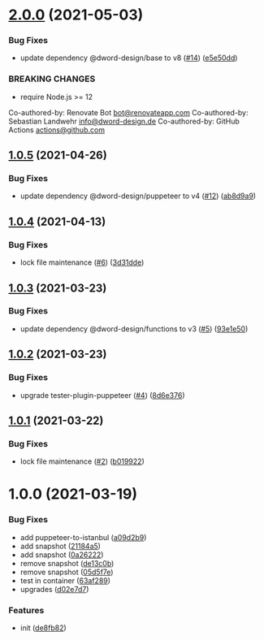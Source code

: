 # [2.0.0](https://github.com/dword-design/vue-mermaid-string/compare/v1.0.5...v2.0.0) (2021-05-03)


### Bug Fixes

* update dependency @dword-design/base to v8 ([#14](https://github.com/dword-design/vue-mermaid-string/issues/14)) ([e5e50dd](https://github.com/dword-design/vue-mermaid-string/commit/e5e50dd706d0fb5cd747d461a51048a1a2b195d8))


### BREAKING CHANGES

* require Node.js >= 12

Co-authored-by: Renovate Bot <bot@renovateapp.com>
Co-authored-by: Sebastian Landwehr <info@dword-design.de>
Co-authored-by: GitHub Actions <actions@github.com>

## [1.0.5](https://github.com/dword-design/vue-mermaid-string/compare/v1.0.4...v1.0.5) (2021-04-26)


### Bug Fixes

* update dependency @dword-design/puppeteer to v4 ([#12](https://github.com/dword-design/vue-mermaid-string/issues/12)) ([ab8d9a9](https://github.com/dword-design/vue-mermaid-string/commit/ab8d9a978e4ffe2c3115d9e5bd19c0f7d57b283a))

## [1.0.4](https://github.com/dword-design/vue-mermaid-string/compare/v1.0.3...v1.0.4) (2021-04-13)


### Bug Fixes

* lock file maintenance ([#6](https://github.com/dword-design/vue-mermaid-string/issues/6)) ([3d31dde](https://github.com/dword-design/vue-mermaid-string/commit/3d31dde6c631f2c15b461c09b6a5e0e3d85c3969))

## [1.0.3](https://github.com/dword-design/vue-mermaid-string/compare/v1.0.2...v1.0.3) (2021-03-23)


### Bug Fixes

* update dependency @dword-design/functions to v3 ([#5](https://github.com/dword-design/vue-mermaid-string/issues/5)) ([93e1e50](https://github.com/dword-design/vue-mermaid-string/commit/93e1e501db18708326a4e7bf37757f5710112739))

## [1.0.2](https://github.com/dword-design/vue-mermaid-string/compare/v1.0.1...v1.0.2) (2021-03-23)


### Bug Fixes

* upgrade tester-plugin-puppeteer ([#4](https://github.com/dword-design/vue-mermaid-string/issues/4)) ([8d6e376](https://github.com/dword-design/vue-mermaid-string/commit/8d6e37660c1c27da8407b241e26ae52d3bddaa35))

## [1.0.1](https://github.com/dword-design/vue-mermaid-string/compare/v1.0.0...v1.0.1) (2021-03-22)


### Bug Fixes

* lock file maintenance ([#2](https://github.com/dword-design/vue-mermaid-string/issues/2)) ([b019922](https://github.com/dword-design/vue-mermaid-string/commit/b0199221cfa8ce6423c6acdd890ada53cf61b2a3))

# 1.0.0 (2021-03-19)


### Bug Fixes

* add puppeteer-to-istanbul ([a09d2b9](https://github.com/dword-design/vue-mermaid-string/commit/a09d2b9da44a36d85099c7c18a8935b383d1bc9d))
* add snapshot ([21184a5](https://github.com/dword-design/vue-mermaid-string/commit/21184a57102f499ecafc54ef32f0ad033f7a780f))
* add snapshot ([0a26222](https://github.com/dword-design/vue-mermaid-string/commit/0a26222c03663bbf36e331e74fea8991e6c259cc))
* remove snapshot ([de13c0b](https://github.com/dword-design/vue-mermaid-string/commit/de13c0b3c658fb286d6fec0f11c1c486cf0d3514))
* remove snapshot ([05d5f7e](https://github.com/dword-design/vue-mermaid-string/commit/05d5f7ef2c54c19fa240ec0922a4acc54dede347))
* test in container ([63af289](https://github.com/dword-design/vue-mermaid-string/commit/63af289773f0a4b1b41a6122d297489bf87754d8))
* upgrades ([d02e7d7](https://github.com/dword-design/vue-mermaid-string/commit/d02e7d71d4e91bb7c9dba9ffb6e4a937b8911b81))


### Features

* init ([de8fb82](https://github.com/dword-design/vue-mermaid-string/commit/de8fb82b7fec4c4ad08573d243bf343992f41be4))
